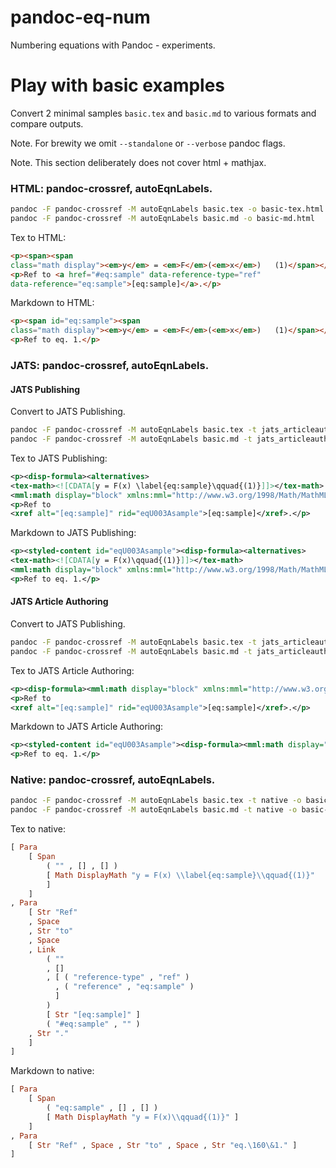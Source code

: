 # pandoc-eq-num

Numbering equations with Pandoc - experiments.



# Play with basic examples

Convert 2 minimal samples `basic.tex` and `basic.md` to various formats and compare outputs.

Note. For brewity we omit `--standalone` or `--verbose` pandoc flags.

Note. This section deliberately does not cover html + mathjax.



### HTML: pandoc-crossref, autoEqnLabels.

```sh
pandoc -F pandoc-crossref -M autoEqnLabels basic.tex -o basic-tex.html
pandoc -F pandoc-crossref -M autoEqnLabels basic.md -o basic-md.html
```

Tex to HTML:

```html
<p><span><span
class="math display"><em>y</em> = <em>F</em>(<em>x</em>)   (1)</span></span></p>
<p>Ref to <a href="#eq:sample" data-reference-type="ref"
data-reference="eq:sample">[eq:sample]</a>.</p>
```

Markdown to HTML:

```html
<p><span id="eq:sample"><span
class="math display"><em>y</em> = <em>F</em>(<em>x</em>)   (1)</span></span></p>
<p>Ref to eq. 1.</p>
```



### JATS: pandoc-crossref, autoEqnLabels.

#### JATS Publishing

Convert to JATS Publishing.

```sh
pandoc -F pandoc-crossref -M autoEqnLabels basic.tex -t jats_articleauthoring -o basic-tex-jats-pub.xml
pandoc -F pandoc-crossref -M autoEqnLabels basic.md -t jats_articleauthoring -o basic-md-jats-pub.xml
```

Tex to JATS Publishing:

```xml
<p><disp-formula><alternatives>
<tex-math><![CDATA[y = F(x) \label{eq:sample}\qquad{(1)}]]></tex-math>
<mml:math display="block" xmlns:mml="http://www.w3.org/1998/Math/MathML"><mml:mrow><mml:mi>y</mml:mi><mml:mo>=</mml:mo><mml:mi>F</mml:mi><mml:mrow><mml:mo stretchy="true" form="prefix">(</mml:mo><mml:mi>x</mml:mi><mml:mo stretchy="true" form="postfix">)</mml:mo></mml:mrow><mml:mspace width="2.0em"></mml:mspace><mml:mrow><mml:mo stretchy="true" form="prefix">(</mml:mo><mml:mn>1</mml:mn><mml:mo stretchy="true" form="postfix">)</mml:mo></mml:mrow></mml:mrow></mml:math></alternatives></disp-formula></p>
<p>Ref to
<xref alt="[eq:sample]" rid="eqU003Asample">[eq:sample]</xref>.</p>
```

Markdown to JATS Publishing:

```xml
<p><styled-content id="eqU003Asample"><disp-formula><alternatives>
<tex-math><![CDATA[y = F(x)\qquad{(1)}]]></tex-math>
<mml:math display="block" xmlns:mml="http://www.w3.org/1998/Math/MathML"><mml:mrow><mml:mi>y</mml:mi><mml:mo>=</mml:mo><mml:mi>F</mml:mi><mml:mrow><mml:mo stretchy="true" form="prefix">(</mml:mo><mml:mi>x</mml:mi><mml:mo stretchy="true" form="postfix">)</mml:mo></mml:mrow><mml:mspace width="2.0em"></mml:mspace><mml:mrow><mml:mo stretchy="true" form="prefix">(</mml:mo><mml:mn>1</mml:mn><mml:mo stretchy="true" form="postfix">)</mml:mo></mml:mrow></mml:mrow></mml:math></alternatives></disp-formula></styled-content></p>
<p>Ref to eq. 1.</p>
```

#### JATS Article Authoring

Convert to JATS Publishing.

```sh
pandoc -F pandoc-crossref -M autoEqnLabels basic.tex -t jats_articleauthoring -o basic-tex-jats-auth.xml
pandoc -F pandoc-crossref -M autoEqnLabels basic.md -t jats_articleauthoring -o basic-md-jats-auth.xml
```

Tex to JATS Article Authoring:

```xml
<p><disp-formula><mml:math display="block" xmlns:mml="http://www.w3.org/1998/Math/MathML"><mml:mrow><mml:mi>y</mml:mi><mml:mo>=</mml:mo><mml:mi>F</mml:mi><mml:mrow><mml:mo stretchy="true" form="prefix">(</mml:mo><mml:mi>x</mml:mi><mml:mo stretchy="true" form="postfix">)</mml:mo></mml:mrow><mml:mspace width="2.0em"></mml:mspace><mml:mrow><mml:mo stretchy="true" form="prefix">(</mml:mo><mml:mn>1</mml:mn><mml:mo stretchy="true" form="postfix">)</mml:mo></mml:mrow></mml:mrow></mml:math></disp-formula></p>
<p>Ref to
<xref alt="[eq:sample]" rid="eqU003Asample">[eq:sample]</xref>.</p>
```

Markdown to JATS Article Authoring:

```xml
<p><styled-content id="eqU003Asample"><disp-formula><mml:math display="block" xmlns:mml="http://www.w3.org/1998/Math/MathML"><mml:mrow><mml:mi>y</mml:mi><mml:mo>=</mml:mo><mml:mi>F</mml:mi><mml:mrow><mml:mo stretchy="true" form="prefix">(</mml:mo><mml:mi>x</mml:mi><mml:mo stretchy="true" form="postfix">)</mml:mo></mml:mrow><mml:mspace width="2.0em"></mml:mspace><mml:mrow><mml:mo stretchy="true" form="prefix">(</mml:mo><mml:mn>1</mml:mn><mml:mo stretchy="true" form="postfix">)</mml:mo></mml:mrow></mml:mrow></mml:math></disp-formula></styled-content></p>
<p>Ref to eq. 1.</p>
```



### Native: pandoc-crossref, autoEqnLabels.

```sh
pandoc -F pandoc-crossref -M autoEqnLabels basic.tex -t native -o basic-tex.hs
pandoc -F pandoc-crossref -M autoEqnLabels basic.md -t native -o basic-md.hs
```

Tex to native:

```haskell
[ Para
    [ Span
        ( "" , [] , [] )
        [ Math DisplayMath "y = F(x) \\label{eq:sample}\\qquad{(1)}"
        ]
    ]
, Para
    [ Str "Ref"
    , Space
    , Str "to"
    , Space
    , Link
        ( ""
        , []
        , [ ( "reference-type" , "ref" )
          , ( "reference" , "eq:sample" )
          ]
        )
        [ Str "[eq:sample]" ]
        ( "#eq:sample" , "" )
    , Str "."
    ]
]
```

Markdown to native:

```haskell
[ Para
    [ Span
        ( "eq:sample" , [] , [] )
        [ Math DisplayMath "y = F(x)\\qquad{(1)}" ]
    ]
, Para
    [ Str "Ref" , Space , Str "to" , Space , Str "eq.\160\&1." ]
]
```